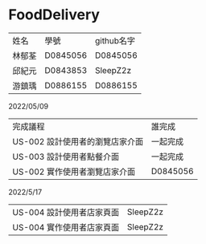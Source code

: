 # FoodDelivery


<table>
 <tr>
  <td>姓名</td>
  <td>學號</td>
  <td>github名字</td>
 </tr>
 <tr>
  <td>林郁荃</td>
  <td>D0845056</td>
  <td>D0845056</td>
 </tr>
 <tr>
  <td>邱紀元</td>
  <td>D0843853</td>
  <td>SleepZ2z</td>
 </tr>
 <tr>
  <td>游鎮瑀</td>
  <td>D0886155</td>
  <td>D0886155</td>
 </tr>
 
</table>

2022/05/09

<table>
 <tr>
  <td>完成議程</td>
  <td>誰完成</td>
 </tr>
 <tr>
  <td>US-002 設計使用者的瀏覽店家介面</td>
  <td>一起完成</td>
 </tr>
 <tr>
  <td>US-003 設計使用者點餐介面</td>
  <td>一起完成</td>
 </tr>
 <tr>
  <td>US-002 實作使用者瀏覽店家介面</td>
  <td>D0845056</td>
 </tr>
 </table>

 2022/5/17
 
 <table>
 <tr>
  <td>US-004 設計使用者店家頁面</td>
  <td>SleepZ2z</td>
 </tr>
 <tr>
  <td>US-004 實作使用者店家頁面</td>
  <td>SleepZ2z</td>
 </tr>
 
</table>
